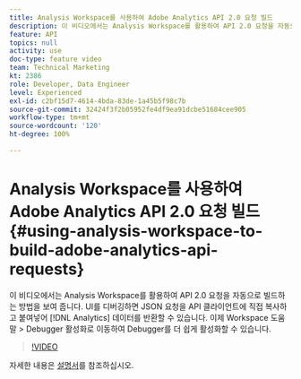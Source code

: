 ```yaml
---
title: Analysis Workspace를 사용하여 Adobe Analytics API 2.0 요청 빌드
description: 이 비디오에서는 Analysis Workspace를 활용하여 API 2.0 요청을 자동으로 빌드하는 방법을 보여 줍니다. UI를 디버깅하면 JSON 요청을 API 클라이언트에 직접 복사하고 붙여넣어 Analytics 데이터를 반환할 수 있습니다.
feature: API
topics: null
activity: use
doc-type: feature video
team: Technical Marketing
kt: 2386
role: Developer, Data Engineer
level: Experienced
exl-id: c2bf15d7-4614-4bda-83de-1a45b5f98c7b
source-git-commit: 32424f3f2b05952fe4df9ea91dcbe51684cee905
workflow-type: tm+mt
source-wordcount: '120'
ht-degree: 100%

---
```


# Analysis Workspace를 사용하여 Adobe Analytics API 2.0 요청 빌드 {#using-analysis-workspace-to-build-adobe-analytics-api-requests}

이 비디오에서는 Analysis Workspace를 활용하여 API 2.0 요청을 자동으로 빌드하는 방법을 보여 줍니다. UI를 디버깅하면 JSON 요청을 API 클라이언트에 직접 복사하고 붙여넣어 [!DNL Analytics] 데이터를 반환할 수 있습니다. 이제 Workspace 도움말 > Debugger 활성화로 이동하여 Debugger를 더 쉽게 활성화할 수 있습니다.

>[!VIDEO](https://video.tv.adobe.com/v/25890/?quality=12)

자세한 내용은 [설명서](https://www.adobe.io/apis/experiencecloud/analytics/docs.html#!AdobeDocs/analytics-2.0-apis/master/reporting-tricks.md)를 참조하십시오.
